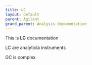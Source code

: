 ```yaml
---
title: LC
layout: default
parent: Agilent
grand_parent: Analysis documentation
---
```


This is **LC** documentation

LC are analyticla instruments

GC is complex